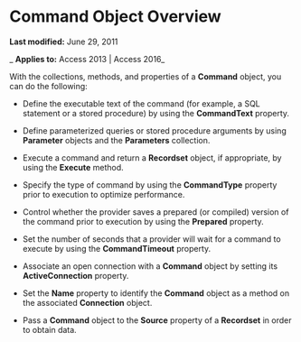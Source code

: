 
# Command Object Overview

 **Last modified:** June 29, 2011

 _ **Applies to:** Access 2013 | Access 2016_

With the collections, methods, and properties of a  **Command** object, you can do the following:


- Define the executable text of the command (for example, a SQL statement or a stored procedure) by using the  **CommandText** property.
    
- Define parameterized queries or stored procedure arguments by using  **Parameter** objects and the **Parameters** collection.
    
- Execute a command and return a  **Recordset** object, if appropriate, by using the **Execute** method.
    
- Specify the type of command by using the  **CommandType** property prior to execution to optimize performance.
    
- Control whether the provider saves a prepared (or compiled) version of the command prior to execution by using the  **Prepared** property.
    
- Set the number of seconds that a provider will wait for a command to execute by using the  **CommandTimeout** property.
    
- Associate an open connection with a  **Command** object by setting its **ActiveConnection** property.
    
- Set the  **Name** property to identify the **Command** object as a method on the associated **Connection** object.
    
- Pass a  **Command** object to the **Source** property of a **Recordset** in order to obtain data.
    

